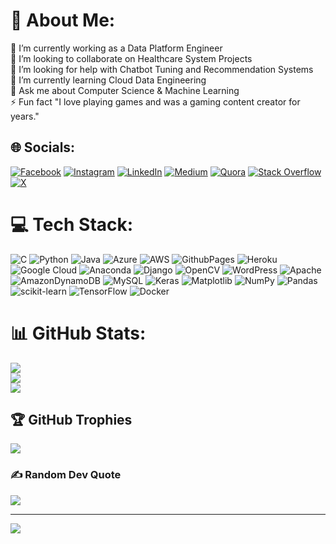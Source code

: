 # 💫 About Me:
🔭 I’m currently working as a Data Platform Engineer<br>👯 I’m looking to collaborate on Healthcare System Projects<br>🤝 I’m looking for help with Chatbot Tuning and Recommendation Systems<br>🌱 I’m currently learning Cloud Data Engineering<br>💬 Ask me about Computer Science & Machine Learning<br>⚡ Fun fact "I love playing games and was a gaming content creator for years."


## 🌐 Socials:
[![Facebook](https://img.shields.io/badge/Facebook-%231877F2.svg?logo=Facebook&logoColor=white)](https://facebook.com/badempetpavan) [![Instagram](https://img.shields.io/badge/Instagram-%23E4405F.svg?logo=Instagram&logoColor=white)](https://instagram.com/pavan_badempet) [![LinkedIn](https://img.shields.io/badge/LinkedIn-%230077B5.svg?logo=linkedin&logoColor=white)](https://linkedin.com/in/pavanbadempet) [![Medium](https://img.shields.io/badge/Medium-12100E?logo=medium&logoColor=white)](https://medium.com/@pavan_badempet) [![Quora](https://img.shields.io/badge/Quora-%23B92B27.svg?logo=Quora&logoColor=white)](https://quora.com/profile/Pavan-Badempet) [![Stack Overflow](https://img.shields.io/badge/-Stackoverflow-FE7A16?logo=stack-overflow&logoColor=white)](https://stackoverflow.com/users/6325621) [![X](https://img.shields.io/badge/X-black.svg?logo=X&logoColor=white)](https://x.com/pavan_badempet) 

# 💻 Tech Stack:
![C](https://img.shields.io/badge/c-%2300599C.svg?style=flat-square&logo=c&logoColor=white) ![Python](https://img.shields.io/badge/python-3670A0?style=flat-square&logo=python&logoColor=ffdd54) ![Java](https://img.shields.io/badge/java-%23ED8B00.svg?style=flat-square&logo=openjdk&logoColor=white) ![Azure](https://img.shields.io/badge/azure-%230072C6.svg?style=flat-square&logo=microsoftazure&logoColor=white) ![AWS](https://img.shields.io/badge/AWS-%23FF9900.svg?style=flat-square&logo=amazon-aws&logoColor=white) ![GithubPages](https://img.shields.io/badge/github%20pages-121013?style=flat-square&logo=github&logoColor=white) ![Heroku](https://img.shields.io/badge/heroku-%23430098.svg?style=flat-square&logo=heroku&logoColor=white) ![Google Cloud](https://img.shields.io/badge/GoogleCloud-%234285F4.svg?style=flat-square&logo=google-cloud&logoColor=white) ![Anaconda](https://img.shields.io/badge/Anaconda-%2344A833.svg?style=flat-square&logo=anaconda&logoColor=white) ![Django](https://img.shields.io/badge/django-%23092E20.svg?style=flat-square&logo=django&logoColor=white) ![OpenCV](https://img.shields.io/badge/opencv-%23white.svg?style=flat-square&logo=opencv&logoColor=white) ![WordPress](https://img.shields.io/badge/WordPress-%23117AC9.svg?style=flat-square&logo=WordPress&logoColor=white) ![Apache](https://img.shields.io/badge/apache-%23D42029.svg?style=flat-square&logo=apache&logoColor=white) ![AmazonDynamoDB](https://img.shields.io/badge/Amazon%20DynamoDB-4053D6?style=flat-square&logo=Amazon%20DynamoDB&logoColor=white) ![MySQL](https://img.shields.io/badge/mysql-%2300000f.svg?style=flat-square&logo=mysql&logoColor=white) ![Keras](https://img.shields.io/badge/Keras-%23D00000.svg?style=flat-square&logo=Keras&logoColor=white) ![Matplotlib](https://img.shields.io/badge/Matplotlib-%23ffffff.svg?style=flat-square&logo=Matplotlib&logoColor=black) ![NumPy](https://img.shields.io/badge/numpy-%23013243.svg?style=flat-square&logo=numpy&logoColor=white) ![Pandas](https://img.shields.io/badge/pandas-%23150458.svg?style=flat-square&logo=pandas&logoColor=white) ![scikit-learn](https://img.shields.io/badge/scikit--learn-%23F7931E.svg?style=flat-square&logo=scikit-learn&logoColor=white) ![TensorFlow](https://img.shields.io/badge/TensorFlow-%23FF6F00.svg?style=flat-square&logo=TensorFlow&logoColor=white) ![Docker](https://img.shields.io/badge/docker-%230db7ed.svg?style=flat-square&logo=docker&logoColor=white)
# 📊 GitHub Stats:
![](https://github-readme-stats.vercel.app/api?username=pavanbadempet&theme=dark&hide_border=false&include_all_commits=false&count_private=false)<br/>
![](https://github-readme-streak-stats.herokuapp.com/?user=pavanbadempet&theme=dark&hide_border=false)<br/>
![](https://github-readme-stats.vercel.app/api/top-langs/?username=pavanbadempet&theme=dark&hide_border=false&include_all_commits=false&count_private=false&layout=compact)

## 🏆 GitHub Trophies
![](https://github-profile-trophy.vercel.app/?username=pavanbadempet&theme=dark&no-frame=false&no-bg=true&margin-w=4)

### ✍️ Random Dev Quote
![](https://quotes-github-readme.vercel.app/api?type=horizontal&theme=dark)

---
[![](https://visitcount.itsvg.in/api?id=pavanbadempet&icon=0&color=12)](https://visitcount.itsvg.in)

<!-- Proudly created with GPRM ( https://gprm.itsvg.in ) -->
